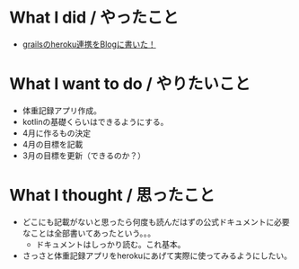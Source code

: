 # What I did / やったこと
- [grailsのheroku連携をBlogに書いた！](http://yamap55.hatenablog.com/entry/2017/04/05/010156)

# What I want to do / やりたいこと
- 体重記録アプリ作成。
- kotlinの基礎くらいはできるようにする。
- 4月に作るもの決定
- 4月の目標を記載
- 3月の目標を更新（できるのか？）

# What I thought / 思ったこと
- どこにも記載がないと思ったら何度も読んだはずの公式ドキュメントに必要なことは全部書いてあったという。。。
  - ドキュメントはしっかり読む。これ基本。
- さっさと体重記録アプリをherokuにあげて実際に使ってみるようにしたい。
